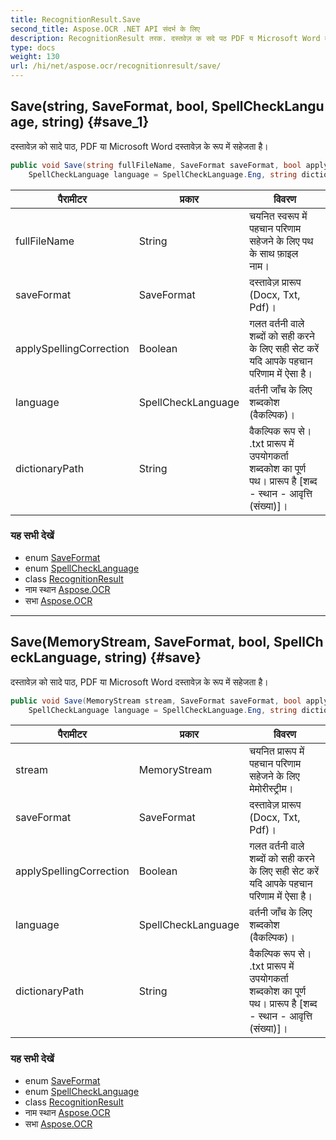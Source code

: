```yaml
---
title: RecognitionResult.Save
second_title: Aspose.OCR .NET API संदर्भ के लिए
description: RecognitionResult तरक. दस्तवेज़ क सदे पठ PDF य Microsoft Word दस्तवेज़ के रूप में सहेजत है
type: docs
weight: 130
url: /hi/net/aspose.ocr/recognitionresult/save/
---
```

## Save(string, SaveFormat, bool, SpellCheckLanguage, string) {#save_1}

दस्तावेज़ को सादे पाठ, PDF या Microsoft Word दस्तावेज़ के रूप में सहेजता है।

```csharp
public void Save(string fullFileName, SaveFormat saveFormat, bool applySpellingCorrection = false, 
    SpellCheckLanguage language = SpellCheckLanguage.Eng, string dictionaryPath = null)
```

| पैरामीटर | प्रकार | विवरण |
| --- | --- | --- |
| fullFileName | String | चयनित स्वरूप में पहचान परिणाम सहेजने के लिए पथ के साथ फ़ाइल नाम। |
| saveFormat | SaveFormat | दस्तावेज़ प्रारूप (Docx, Txt, Pdf)। |
| applySpellingCorrection | Boolean | गलत वर्तनी वाले शब्दों को सही करने के लिए सही सेट करें यदि आपके पहचान परिणाम में ऐसा है। |
| language | SpellCheckLanguage | वर्तनी जाँच के लिए शब्दकोश (वैकल्पिक)। |
| dictionaryPath | String | वैकल्पिक रूप से। .txt प्रारूप में उपयोगकर्ता शब्दकोश का पूर्ण पथ। प्रारूप है [शब्द - स्थान - आवृत्ति (संख्या)]। |

### यह सभी देखें

* enum [SaveFormat](../../saveformat/)
* enum [SpellCheckLanguage](../../../aspose.ocr.spellchecker/spellchecklanguage/)
* class [RecognitionResult](../)
* नाम स्थान [Aspose.OCR](../../recognitionresult/)
* सभा [Aspose.OCR](../../../)

---

## Save(MemoryStream, SaveFormat, bool, SpellCheckLanguage, string) {#save}

दस्तावेज़ को सादे पाठ, PDF या Microsoft Word दस्तावेज़ के रूप में सहेजता है।

```csharp
public void Save(MemoryStream stream, SaveFormat saveFormat, bool applySpellingCorrection = false, 
    SpellCheckLanguage language = SpellCheckLanguage.Eng, string dictionaryPath = null)
```

| पैरामीटर | प्रकार | विवरण |
| --- | --- | --- |
| stream | MemoryStream | चयनित प्रारूप में पहचान परिणाम सहेजने के लिए मेमोरीस्ट्रीम। |
| saveFormat | SaveFormat | दस्तावेज़ प्रारूप (Docx, Txt, Pdf)। |
| applySpellingCorrection | Boolean | गलत वर्तनी वाले शब्दों को सही करने के लिए सही सेट करें यदि आपके पहचान परिणाम में ऐसा है। |
| language | SpellCheckLanguage | वर्तनी जाँच के लिए शब्दकोश (वैकल्पिक)। |
| dictionaryPath | String | वैकल्पिक रूप से। .txt प्रारूप में उपयोगकर्ता शब्दकोश का पूर्ण पथ। प्रारूप है [शब्द - स्थान - आवृत्ति (संख्या)]। |

### यह सभी देखें

* enum [SaveFormat](../../saveformat/)
* enum [SpellCheckLanguage](../../../aspose.ocr.spellchecker/spellchecklanguage/)
* class [RecognitionResult](../)
* नाम स्थान [Aspose.OCR](../../recognitionresult/)
* सभा [Aspose.OCR](../../../)


